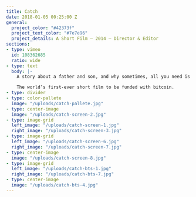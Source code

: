 ```yaml
---
title: Catch
date: 2018-01-05 00:25:00 Z
general:
  project_color: "#42373f"
  project_text_color: "#7e7e96"
  project_details: A Short Film – 2014 – Director & Editor
sections:
- type: vimeo
  id: 108362685
  ratio: wide
- type: text
  body: |-
    A story about a father and son, and why sometimes, all you need is a game of catch.

    The world’s first-ever short film to be funded with bitcoin.
- type: divider
- type: color-pallete
  image: "/uploads/catch-pallete.jpg"
- type: center-image
  image: "/uploads/catch-screen-2.jpg"
- type: image-grid
  left_image: "/uploads/catch-screen-1.jpg"
  right_image: "/uploads/catch-screen-3.jpg"
- type: image-grid
  left_image: "/uploads/catch-screen-6.jpg"
  right_image: "/uploads/catch-screen-7.jpg"
- type: center-image
  image: "/uploads/catch-screen-8.jpg"
- type: image-grid
  left_image: "/uploads/catch-bts-1.jpg"
  right_image: "/uploads/catch-bts-7.jpg"
- type: center-image
  image: "/uploads/catch-bts-4.jpg"
---
```


